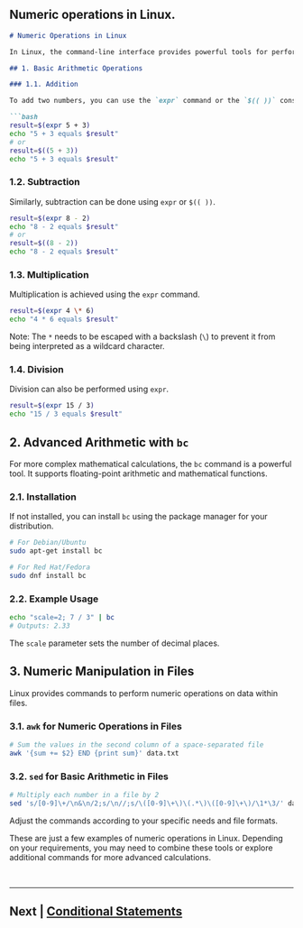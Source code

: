 ## Numeric operations in Linux.

```markdown
# Numeric Operations in Linux

In Linux, the command-line interface provides powerful tools for performing numeric operations. Whether you need to perform basic arithmetic, more advanced calculations, or manipulate numerical data in files, Linux has the tools to get the job done.

## 1. Basic Arithmetic Operations

### 1.1. Addition

To add two numbers, you can use the `expr` command or the `$(( ))` construct.

```bash
result=$(expr 5 + 3)
echo "5 + 3 equals $result"
# or
result=$((5 + 3))
echo "5 + 3 equals $result"
```

### 1.2. Subtraction

Similarly, subtraction can be done using `expr` or `$(( ))`.

```bash
result=$(expr 8 - 2)
echo "8 - 2 equals $result"
# or
result=$((8 - 2))
echo "8 - 2 equals $result"
```

### 1.3. Multiplication

Multiplication is achieved using the `expr` command.

```bash
result=$(expr 4 \* 6)
echo "4 * 6 equals $result"
```

Note: The `*` needs to be escaped with a backslash (`\`) to prevent it from being interpreted as a wildcard character.

### 1.4. Division

Division can also be performed using `expr`.

```bash
result=$(expr 15 / 3)
echo "15 / 3 equals $result"
```

## 2. Advanced Arithmetic with `bc`

For more complex mathematical calculations, the `bc` command is a powerful tool. It supports floating-point arithmetic and mathematical functions.

### 2.1. Installation

If not installed, you can install `bc` using the package manager for your distribution.

```bash
# For Debian/Ubuntu
sudo apt-get install bc

# For Red Hat/Fedora
sudo dnf install bc
```

### 2.2. Example Usage

```bash
echo "scale=2; 7 / 3" | bc
# Outputs: 2.33
```

The `scale` parameter sets the number of decimal places.

## 3. Numeric Manipulation in Files

Linux provides commands to perform numeric operations on data within files.

### 3.1. `awk` for Numeric Operations in Files

```bash
# Sum the values in the second column of a space-separated file
awk '{sum += $2} END {print sum}' data.txt
```

### 3.2. `sed` for Basic Arithmetic in Files

```bash
# Multiply each number in a file by 2
sed 's/[0-9]\+/\n&\n/2;s/\n//;s/\([0-9]\+\)\(.*\)\([0-9]\+\)/\1*\3/' data.txt
```

 Adjust the commands according to your specific needs and file formats.

These are just a few examples of numeric operations in Linux. Depending on your requirements, you may need to combine these tools or explore additional commands for more advanced calculations.



<br>

<hr>

## Next | [Conditional Statements]()

